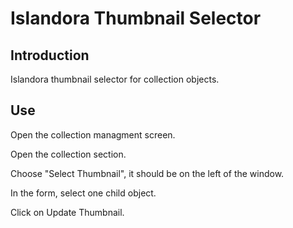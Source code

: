 # Islandora Thumbnail Selector

## Introduction

Islandora thumbnail selector for collection objects.

## Use

Open the collection managment screen.

Open the collection section.

Choose "Select Thumbnail", it should be on the left of the window.

In the form, select one child object.

Click on Update Thumbnail.
